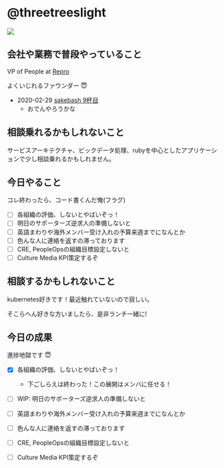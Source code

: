 # @threetreeslight

![](https://avatars3.githubusercontent.com/u/1057490?s=100&v=4)

## 会社や業務で普段やっていること

VP of People at [Repro](https://repro.io)

よくいじれるファウンダー :innocent:

- 2020-02-29 [sakebash 9杯目](https://repro.connpass.com/event/158632/)
  - おでんやろうかな

## 相談乗れるかもしれないこと

サービスアーキテクチャ、ビックデータ処理、rubyを中心としたアプリケーションで少し相談乗れるかもしれません。

## 今日やること

コレ終わったら、コード書くんだ俺(フラグ)

- [ ] 各組織の評価、しないとやばいぞっ！
- [ ] 明日のサポーターズ逆求人の準備しないと
- [ ] 英語まわりや海外メンバー受け入れの予算来週までになんとか
- [ ] 色んな人に連絡を返すの滞っております
- [ ] CRE, PeopleOpsの組織目標設定しないと
- [ ] Culture Media KPI策定するぞ

## 相談するかもしれないこと

kubernetes好きです！最近触れていないので寂しい。

そこらへん好きな方いましたら、是非ランチ一緒に!

## 今日の成果

進捗地獄です :innocent:

- [x] 各組織の評価、しないとやばいぞっ！
  - 下ごしらえは終わった！この展開はメンバに任せる！
- [ ] WIP: 明日のサポーターズ逆求人の準備しないと
- [ ] 英語まわりや海外メンバー受け入れの予算来週までになんとか
- [ ] 色んな人に連絡を返すの滞っております
- [ ] CRE, PeopleOpsの組織目標設定しないと
- [ ] Culture Media KPI策定するぞ



